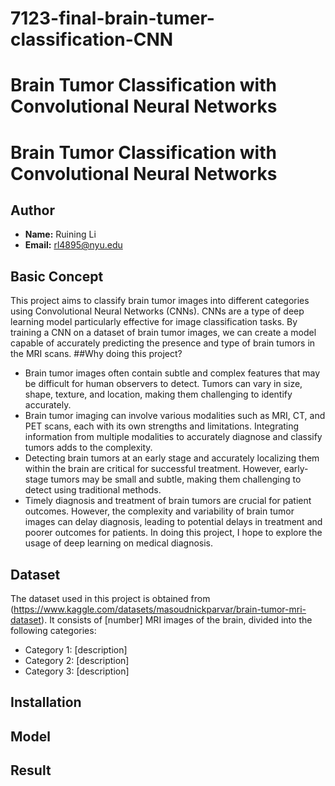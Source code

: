 # 7123-final-brain-tumer-classification-CNN
# Brain Tumor Classification with Convolutional Neural Networks

# Brain Tumor Classification with Convolutional Neural Networks

## Author
- **Name:** Ruining Li
- **Email:** rl4895@nyu.edu

## Basic Concept
This project aims to classify brain tumor images into different categories using Convolutional Neural Networks (CNNs). CNNs are a type of deep learning model particularly effective for image classification tasks. By training a CNN on a dataset of brain tumor images, we can create a model capable of accurately predicting the presence and type of brain tumors in the MRI scans.
##Why doing this project?
- Brain tumor images often contain subtle and complex features that may be difficult for human observers to detect. Tumors can vary in size, shape, texture, and location, making them challenging to identify accurately.
- Brain tumor imaging can involve various modalities such as MRI, CT, and PET scans, each with its own strengths and limitations. Integrating information from multiple modalities to accurately diagnose and classify tumors adds to the complexity.
- Detecting brain tumors at an early stage and accurately localizing them within the brain are critical for successful treatment. However, early-stage tumors may be small and subtle, making them challenging to detect using traditional methods.
- Timely diagnosis and treatment of brain tumors are crucial for patient outcomes. However, the complexity and variability of brain tumor images can delay diagnosis, leading to potential delays in treatment and poorer outcomes for patients.
In doing this project, I hope to explore the usage of deep learning on medical diagnosis.


## Dataset
The dataset used in this project is obtained from (https://www.kaggle.com/datasets/masoudnickparvar/brain-tumor-mri-dataset). It consists of [number] MRI images of the brain, divided into the following categories:
- Category 1: [description]
- Category 2: [description]
- Category 3: [description]

## Installation
## Model
## Result





